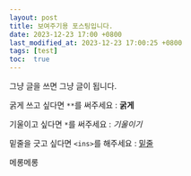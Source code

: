 ```yaml
---
layout: post
title: 보여주기용 포스팅입니다.
date: 2023-12-23 17:00 +0800
last_modified_at: 2023-12-23 17:00:25 +0800
tags: [test]
toc:  true
---
```


그냥 글을 쓰면 그냥 글이 됩니다.

굵게 쓰고 싶다면 `**`를 써주세요 : **굵게**

기울이고 싶다면 `*`를 써주세요 : *기울이기*

밑줄을 긋고 싶다면 `<ins>`를 해주세요 : <ins>밑줄</ins>

메롱메롱
